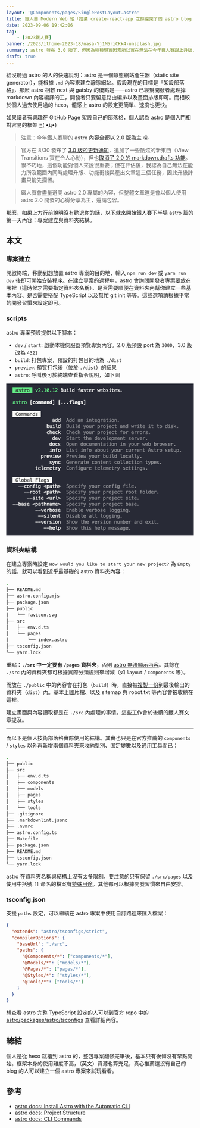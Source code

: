 ```yaml
---
layout: '@Components/pages/SinglePostLayout.astro'
title: 鐵人賽 Modern Web 組「捨棄 create-react-app 之餘還架了個 astro blog 昭告天下」第 18 天
date: 2023-09-06 19:42:06
tag:
	- [2023鐵人賽]
banner: /2023/ithome-2023-18/nasa-Yj1M5riCKk4-unsplash.jpg
summary: astro 發布 3.0 版了，但因為種種現實因素所以實在無法在今年鐵人賽跟上升版，本系列還是會以 2.0 版的內容分享為主，敬請見諒。
draft: true
---
```


給沒聽過 astro 的人的快速說明：astro 是一個靜態網站產生器（static site generator），能根據 `.md` 內容來建立靜態網站。假設現在的目標是「架設部落格」，那麽 astro 相較 next 與 gatsby 的優點是——astro 已經幫開發者處理掉 markdown 內容編譯的工，開發者只要留意路由編排以及畫面排版即可。而相較於個人過去使用過的 hexo，體感上 astro 的設定更簡單、速度也更快。

如果讀者有興趣在 GitHub Page 架設自己的部落格，個人認為 astro 是個入門相對容易的框架 =͟͟͞͞( •̀д•́)

> 注意：今年鐵人賽聊的 **astro 內容全都以 2.0 版為主** 😭

> 官方在 8/30 發布了 [3.0 版的更新通知](https://astro.build/blog/astro-3/)，追加了一些酷炫的新東西（View Transitions 實在令人心動），但也[取消了 2.0 的 markdown.drafts 功能](https://docs.astro.build/en/guides/upgrade-to/v3/#deprecated-markdowndrafts)。很不巧地，這個功能對個人來說很重要；但在評估後，我認為自己無法在能力所及範圍內同時處理升版、功能銜接與產出文章這三個任務，因此升級計畫只能先擱置。

> 鐵人賽會盡量避開 astro 2.0 專屬的內容，但整體文章還是會以個人使用 astro 2.0 開發的心得分享為主，還請包容。

那麽，如果上方行前說明沒有勸退你的話，以下就來開始鐵人賽下半場 astro 篇的第一天內容：專案建立與資料夾結構。

## 本文

### 專案建立

開啟終端，移動到想放置 astro 專案的目的地，輸入 `npm run dev` 或 `yarn run dev` 後即可開始安裝程序。在建立專案的過程中，astro 會詢問開發者專案要放在哪裡（這時候才需要指定資料夾名稱）、是否需要順便在資料夾內幫你建立一些基本內容、是否需要搭配 TypeScript 以及幫忙 git init 等等。這些選項請根據平常的開發習慣來設定即可。

### scripts

astro 專案預設提供以下腳本：

- `dev` / `start`: 啟動本機伺服器預覽專案內容。2.0 版預設 port 為 `3000`，3.0 版改為 `4321`
- `build`: 打包專案，預設的打包目的地為 `./dist`
- `preview`: 預覽打包後（位於 `./dist`）的結果
- `astro`: 呼叫後可於終端查看指令說明，如下圖

![astro cli](/2023/ithome-2023-18/astro-cli.png)

### 資料夾結構

在建立專案時設定 `How would you like to start your new project?` 為 `Empty` 的話，就可以看到近乎最基礎的 astro 資料夾內容：

```bash
.
├── README.md
├── astro.config.mjs
├── package.json
├── public
│   └── favicon.svg
├── src
│   ├── env.d.ts
│   └── pages
│       └── index.astro
├── tsconfig.json
└── yarn.lock
```

重點：**`./src` 中一定要有 `/pages` 資料夾**，否則 [astro 無法顯示內容](https://docs.astro.build/en/core-concepts/project-structure/#srcpages)。其餘在 `./src` 內的資料夾都可根據實際分類規則來增減（如 `layout` / `components` 等）。

而放在 `./public` 中的內容會在打包（`build`）時，直接被[複製一份](https://docs.astro.build/en/core-concepts/project-structure/#public)到最後輸出的資料夾（`dist`）內。基本上圖片檔、以及 sitemap 與 robot.txt 等內容會被收納在這裡。

建立畫面與內容讀取都是在 `./src` 內處理的事情。這些工作會於後續的鐵人賽文章提及。

---

而以下是個人技術部落格實際使用的結構。其實也只是在官方推薦的 `components` / `styles` 以外再新增兩個資料夾來收納型別、固定變數以及通用工具而已：

```bash
.
├── public
├── src
│   ├── env.d.ts
│   ├── components
│   ├── models
│   ├── pages
│   ├── styles
│   └── tools
├── .gitignore
├── .markdownlint.jsonc
├── .nvmrc
├── astro.config.ts
├── Makefile
├── package.json
├── README.md
├── tsconfig.json
└── yarn.lock
```

astro 在資料夾名稱與結構上沒有太多限制，要注意的只有保留 `./src/pages` 以及使用中括號 `[]` 命名的檔案有[特殊用途](https://docs.astro.build/en/core-concepts/routing/#dynamic-routes)。其他都可以根據開發習慣來自由安排。

### tsconfig.json

支援 `paths` 設定，可以繼續在 astro 專案中使用自訂路徑來匯入檔案：

```json
{
  "extends": "astro/tsconfigs/strict",
  "compilerOptions": {
    "baseUrl": "./src",
    "paths": {
      "@Components/*": ["components/*"],
      "@Models/*": ["models/*"],
      "@Pages/*": ["pages/*"],
      "@Styles/*": ["styles/*"],
      "@Tools/*": ["tools/*"]
    }
  }
}
```

想查看 astro 完整 TypeScript 設定的人可以到官方 repo 中的 [astro/packages/astro/tsconfigs](https://github.com/withastro/astro/tree/main/packages/astro/tsconfigs) 查看詳細內容。

## 總結

個人是從 hexo 跳槽到 astro 的，整包專案翻修完畢後，基本只有後悔沒有早點開始。框架本身的使用難度不高，（英文）資源也算充足，真心推薦還沒有自己的 blog 的人可以建立一個 astro 專案來試玩看看。

## 參考

- [astro docs: Install Astro with the Automatic CLI](https://docs.astro.build/en/install/auto/)
- [astro docs: Project Structure](https://docs.astro.build/en/core-concepts/project-structure/)
- [astro docs: CLI Commands](https://docs.astro.build/en/reference/cli-reference/)
